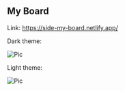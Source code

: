 ## My Board
Link: https://side-my-board.netlify.app/

Dark theme:

![Pic](https://images2.imgbox.com/e7/7a/6ID4CG5c_o.png)

Light theme:

![Pic](https://images2.imgbox.com/46/25/uMQZWfYA_o.png)